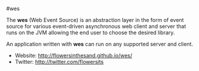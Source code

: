 #wes

The **wes** (Web Event Source) is an abstraction layer in the form of event source for various event-driven asynchronous web client and server that runs on the JVM allowing the end user to choose the desired library.

An application written with **wes** can run on any supported server and client.

* Website: http://flowersinthesand.github.io/wes/ 
* Twitter: http://twitter.com/flowersits
